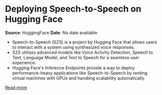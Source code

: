 # Deploying Speech-to-Speech on Hugging Face

**Source**: HuggingFace
**Date**: No date available

- Speech-to-Speech (S2S) is a project by Hugging Face that allows users to interact with a system using synthesized voice responses.
- S2S utilizes advanced models like Voice Activity Detection, Speech to Text, Language Model, and Text to Speech for a seamless user experience.
- Hugging Face's Inference Endpoints provide a way to deploy performance-heavy applications like Speech-to-Speech by renting virtual machines with GPUs and handling scalability automatically.

[Read more](https://huggingface.co/blog/s2s_endpoint)
